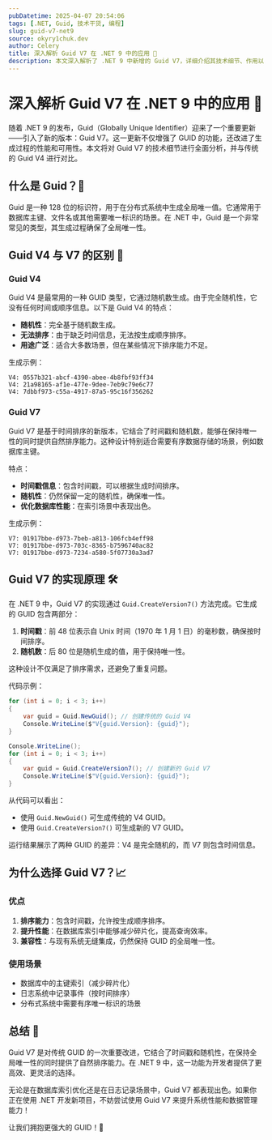 ```yaml
---
pubDatetime: 2025-04-07 20:54:06
tags: [.NET, Guid, 技术干货, 编程]
slug: guid-v7-net9
source: okyry1chuk.dev
author: Celery
title: 深入解析 Guid V7 在 .NET 9 中的应用 🚀
description: 本文深入解析了 .NET 9 中新增的 Guid V7，详细介绍其技术细节、作用以及与传统 Guid V4 的区别。
---
```


# 深入解析 Guid V7 在 .NET 9 中的应用 🚀

随着 .NET 9 的发布，Guid（Globally Unique Identifier）迎来了一个重要更新——引入了新的版本：Guid V7。这一更新不仅增强了 GUID 的功能，还改进了生成过程的性能和可用性。本文将对 Guid V7 的技术细节进行全面分析，并与传统的 Guid V4 进行对比。

## 什么是 Guid？🔑

Guid 是一种 128 位的标识符，用于在分布式系统中生成全局唯一值。它通常用于数据库主键、文件名或其他需要唯一标识的场景。在 .NET 中，Guid 是一个非常常见的类型，其生成过程确保了全局唯一性。

## Guid V4 与 V7 的区别 🌟

### Guid V4

Guid V4 是最常用的一种 GUID 类型，它通过随机数生成。由于完全随机性，它没有任何时间或顺序信息。以下是 Guid V4 的特点：

- **随机性**：完全基于随机数生成。
- **无法排序**：由于缺乏时间信息，无法按生成顺序排序。
- **用途广泛**：适合大多数场景，但在某些情况下排序能力不足。

生成示例：

```
V4: 0557b321-abcf-4390-abee-4b8fbf93ff34
V4: 21a98165-af1e-477e-9dee-7eb9c79e6c77
V4: 7dbbf973-c55a-4917-87a5-95c16f356262
```

### Guid V7

Guid V7 是基于时间排序的新版本，它结合了时间戳和随机数，能够在保持唯一性的同时提供自然排序能力。这种设计特别适合需要有序数据存储的场景，例如数据库主键。

特点：

- **时间戳信息**：包含时间戳，可以根据生成时间排序。
- **随机性**：仍然保留一定的随机性，确保唯一性。
- **优化数据库性能**：在索引场景中表现出色。

生成示例：

```
V7: 01917bbe-d973-7beb-a813-106fcb4eff98
V7: 01917bbe-d973-703c-8365-b7596740ac82
V7: 01917bbe-d973-7234-a580-5f07730a3ad7
```

## Guid V7 的实现原理 🛠️

在 .NET 9 中，Guid V7 的实现通过 `Guid.CreateVersion7()` 方法完成。它生成的 GUID 包含两部分：

1. **时间戳**：前 48 位表示自 Unix 时间（1970 年 1 月 1 日）的毫秒数，确保按时间排序。
2. **随机数**：后 80 位是随机生成的值，用于保持唯一性。

这种设计不仅满足了排序需求，还避免了重复问题。

代码示例：

```csharp
for (int i = 0; i < 3; i++)
{
    var guid = Guid.NewGuid(); // 创建传统的 Guid V4
    Console.WriteLine($"V{guid.Version}: {guid}");
}

Console.WriteLine();
for (int i = 0; i < 3; i++)
{
    var guid = Guid.CreateVersion7(); // 创建新的 Guid V7
    Console.WriteLine($"V{guid.Version}: {guid}");
}
```

从代码可以看出：

- 使用 `Guid.NewGuid()` 可生成传统的 V4 GUID。
- 使用 `Guid.CreateVersion7()` 可生成新的 V7 GUID。

运行结果展示了两种 GUID 的差异：V4 是完全随机的，而 V7 则包含时间信息。

## 为什么选择 Guid V7？📈

### 优点

1. **排序能力**：包含时间戳，允许按生成顺序排序。
2. **提升性能**：在数据库索引中能够减少碎片化，提高查询效率。
3. **兼容性**：与现有系统无缝集成，仍然保持 GUID 的全局唯一性。

### 使用场景

- 数据库中的主键索引（减少碎片化）
- 日志系统中记录事件（按时间排序）
- 分布式系统中需要有序唯一标识的场景

## 总结 📝

Guid V7 是对传统 GUID 的一次重要改进，它结合了时间戳和随机性，在保持全局唯一性的同时提供了自然排序能力。在 .NET 9 中，这一功能为开发者提供了更高效、更灵活的选择。

无论是在数据库索引优化还是在日志记录场景中，Guid V7 都表现出色。如果你正在使用 .NET 开发新项目，不妨尝试使用 Guid V7 来提升系统性能和数据管理能力！

让我们拥抱更强大的 GUID！🎉
